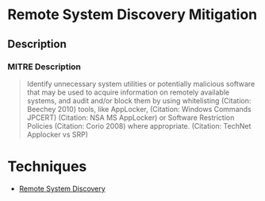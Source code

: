 
# Remote System Discovery Mitigation

## Description

### MITRE Description

> Identify unnecessary system utilities or potentially malicious software that may be used to acquire information on remotely available systems, and audit and/or block them by using whitelisting (Citation: Beechey 2010) tools, like AppLocker, (Citation: Windows Commands JPCERT) (Citation: NSA MS AppLocker) or Software Restriction Policies (Citation: Corio 2008) where appropriate. (Citation: TechNet Applocker vs SRP)


# Techniques


* [Remote System Discovery](../techniques/Remote-System-Discovery.md)

